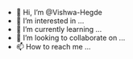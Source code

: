 - 👋 Hi, I’m @Vishwa-Hegde
- 👀 I’m interested in ...
- 🌱 I’m currently learning ...
- 💞️ I’m looking to collaborate on ...
- 📫 How to reach me ...

<!---
Vishwa-Hegde/Vishwa-Hegde is a ✨ special ✨ repository because its `README.md` (this file) appears on your GitHub profile.
You can click the Preview link to take a look at your changes.
--->
